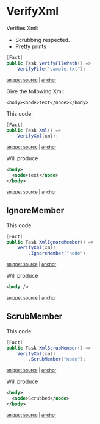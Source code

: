 <!--
GENERATED FILE - DO NOT EDIT
This file was generated by [MarkdownSnippets](https://github.com/SimonCropp/MarkdownSnippets).
Source File: /docs/mdsource/verify-xml.source.md
To change this file edit the source file and then run MarkdownSnippets.
-->

# VerifyXml

Verifies Xml:

 * Scrubbing respected.
 * Pretty prints

<!-- snippet: VerifyFile -->
<a id='snippet-VerifyFile'></a>
```cs
[Fact]
public Task VerifyFilePath() =>
    VerifyFile("sample.txt");
```
<sup><a href='/src/Verify.Tests/StreamTests.cs#L188-L194' title='Snippet source file'>snippet source</a> | <a href='#snippet-VerifyFile' title='Start of snippet'>anchor</a></sup>
<!-- endSnippet -->


Give the following Xml:

```
<body><node>text</node></body>
```

This code:

<!-- snippet: VerifyXml -->
<a id='snippet-VerifyXml'></a>
```cs
[Fact]
public Task Xml() =>
    VerifyXml(xml);
```
<sup><a href='/src/Verify.Tests/XmlTests.cs#L13-L19' title='Snippet source file'>snippet source</a> | <a href='#snippet-VerifyXml' title='Start of snippet'>anchor</a></sup>
<!-- endSnippet -->

Will produce

<!-- snippet: XmlTests.Xml.verified.xml -->
<a id='snippet-XmlTests.Xml.verified.xml'></a>
```xml
<body>
  <node>text</node>
</body>
```
<sup><a href='/src/Verify.Tests/XmlTests.Xml.verified.xml#L1-L3' title='Snippet source file'>snippet source</a> | <a href='#snippet-XmlTests.Xml.verified.xml' title='Start of snippet'>anchor</a></sup>
<!-- endSnippet -->


## IgnoreMember

This code:

<!-- snippet: XmlIgnoreMember -->
<a id='snippet-XmlIgnoreMember'></a>
```cs
[Fact]
public Task XmlIgnoreMember() =>
    VerifyXml(xml)
        .IgnoreMember("node");
```
<sup><a href='/src/Verify.Tests/XmlTests.cs#L95-L102' title='Snippet source file'>snippet source</a> | <a href='#snippet-XmlIgnoreMember' title='Start of snippet'>anchor</a></sup>
<!-- endSnippet -->

Will produce

<!-- snippet: XmlTests.XmlIgnoreMember.verified.xml -->
<a id='snippet-XmlTests.XmlIgnoreMember.verified.xml'></a>
```xml
<body />
```
<sup><a href='/src/Verify.Tests/XmlTests.XmlIgnoreMember.verified.xml#L1-L1' title='Snippet source file'>snippet source</a> | <a href='#snippet-XmlTests.XmlIgnoreMember.verified.xml' title='Start of snippet'>anchor</a></sup>
<!-- endSnippet -->


## ScrubMember

This code:

<!-- snippet: XmlScrubMember -->
<a id='snippet-XmlScrubMember'></a>
```cs
[Fact]
public Task XmlScrubMember() =>
    VerifyXml(xml)
        .ScrubMember("node");
```
<sup><a href='/src/Verify.Tests/XmlTests.cs#L104-L111' title='Snippet source file'>snippet source</a> | <a href='#snippet-XmlScrubMember' title='Start of snippet'>anchor</a></sup>
<!-- endSnippet -->

Will produce

<!-- snippet: XmlTests.XmlScrubMember.verified.xml -->
<a id='snippet-XmlTests.XmlScrubMember.verified.xml'></a>
```xml
<body>
  <node>Scrubbed</node>
</body>
```
<sup><a href='/src/Verify.Tests/XmlTests.XmlScrubMember.verified.xml#L1-L3' title='Snippet source file'>snippet source</a> | <a href='#snippet-XmlTests.XmlScrubMember.verified.xml' title='Start of snippet'>anchor</a></sup>
<!-- endSnippet -->
